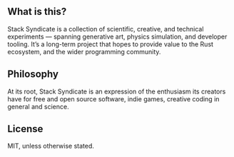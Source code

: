 ## What is this?

Stack Syndicate is a collection of scientific, creative, and technical experiments — spanning generative art, physics simulation, and developer tooling. It’s a long-term project that hopes to provide value to the Rust ecosystem, and the wider programming community.

## Philosophy

At its root, Stack Syndicate is an expression of the enthusiasm its creators have for free and open source software, indie games, creative coding in general and science.

## License

MIT, unless otherwise stated.
